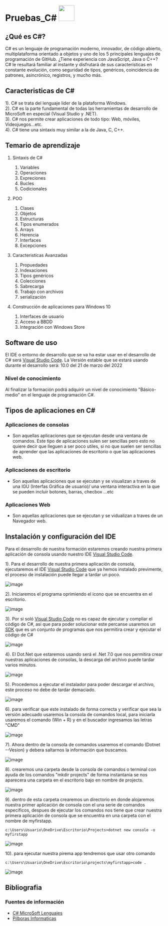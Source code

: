 # Pruebas_C# <img alt="" style="width: 50px; height: 50px;" class="" src="https://tse3.mm.bing.net/th?id=OIP.dDiDKax3YyAEQsjMXkrPoAHaHa&amp;pid=Api&amp;P=0" id="yui_3_5_1_1_1682280372914_520">

## ¿Qué es C#?

C# es un lenguaje de programación moderno, innovador, de código abierto, multiplataforma orientado a objetos y uno de los 5 principales lenguajes de programación de GitHub. ¿Tiene experiencia con JavaScript, Java o C++? C# le resultará familiar al instante y disfrutará de sus características en constante evolución, como seguridad de tipos, genéricos, coincidencia de patrones, asincrónico, registros, y mucho más.


## Caracteristicas de C#

1). C# se trata del lenguaje lider de la plataforma Windows.<br>
2). C# es la parte fundamental de todas las herramientas de desarrollo de MicroSoft en especial (Visual Studio y .NET).<br>
3). C# nos permite crear aplicaciones de todo tipo: Web, móviles, Videojuegos...etc.<br>
4). C# tiene una sintaxis muy similar a la de Java, C, C++.<br>


## Temario de aprendizaje

1. Sintaxis de C#
   1. Variables 
   2. Operaciones 
   3. Expreciones 
   4. Bucles 
   5. Codicionales 

2. POO
   1. Clases 
   2. Objetos 
   3. Estructuras 
   4. Tipos enumerados 
   5. Arrays 
   6. Herencia 
   7. Interfaces 
   8. Excepciones 

3. Caracteristícas Avanzadas 
    1. Propuedades  
    2. Indexaciones 
    3. Tipos genéricos 
    4. Colecciones 
    5. Sabrecarga  
    6. Trabajo con archivos 
    7. serialización 

4. Construcción de aplicaciones para Windows 10
    1. Interfaces de usuario <br>
    2. Acceso a BBDD <br>
    3. Integración con Windows Store <br>

## Software de uso 
El IDE o entorno de desarrollo que se va ha estar usar en el desarrollo de C# será [Visual Studio Code](https://code.visualstudio.com/ "Viaula Studio Code"). La Versión estable que se estará usando durante el desarrollo será: 10.0 del 21 de marzo del 2022

### Nivel de conocimiento 
 Al finalizar la formación podrá adquirir un nivel de conocimiento "Básico-medio" en el lenguaje de programación C#.

## Tipos de aplicaciones en C#

### Aplicaciones de consolas

  - Son aquellas aplicaciones que se ejecutan desde una ventana de comandos. Este tipo de aplicaciones sulen ser sencillas pero esto no quiere decir que lleguen a ser
  poco utiles, si no que suelen ser sencillas de aprender que las aplicaciones de escritorio o que las aplicaciones web.
 
### Aplicaciones de escritorio
  
  - Son aquellas aplicaciones  que se ejecutan y se visualizan a traves de una IGU (Interfas Gráfica de usuario)/ una ventana interactiva en la que se pueden incluir botones, barras, checbox ...etc
  
### Aplicaciones Web

  - Son aquellas aplicaciones que se ejecutan y se vidualizan a traves de un Navegador web.

## Instalación y configuración del IDE

 Para el desarrollo de nuestra formación estaremos creando nuestra primera aplicación de consola usando nuestro IDE [Visual Studio Code](https://code.visualstudio.com/ "Viaula Studio Code").

1). Para el desarrollo de nuestra primera aplicación de consola, ejecutaremos el IDE [Visual Studio Code](https://code.visualstudio.com/ "Viaula Studio Code") que  ya hemos instalado previmente, el proceso de instalación puede llegar a tardar un poco.

![image](https://github.com/Brayan-Hc11/Practicas_de_C-/assets/118775234/302fc708-517c-4372-897f-3c403456ca58)

2). Iniciaremos el programa oprimiendo el icono que se encuentra en el escritorio.

![image](https://github.com/Brayan-Hc11/Practicas_de_C-/assets/118775234/985f6c0e-8ad9-4c45-bcd3-d6cf149cdebf)

3). Por si soló  [Visual Studio Code](https://code.visualstudio.com/ "Viaula Studio Code") no es capaz de ejecutar  y compliar el código de C#, asi que para poder solucionar este percanse usaremos un [SDK](https://dotnet.microsoft.com/en-us/download "SDK") que es un conjunto de programas que nos permitira crear y ejecutar el código de C#

![image](https://github.com/Brayan-Hc11/Practicas_de_C-/assets/118775234/dfd5f32a-57da-4128-b694-4116cd5546bf)

4). El Dot.Net que estaremos usando será el .Net 7.0 que nos permitira crear nuestras aplicaciones de consolas, la descarga del archivo puede tardar varios minutos.

![image](https://github.com/Brayan-Hc11/Practicas_de_C-/assets/118775234/e008cc72-7002-4787-b717-9c008fb671c5)

5). Procedemos a ejecutar el instalador para poder descargar el archivo, este proceso no debe de tardar demaciado.

![image](https://github.com/Brayan-Hc11/Practicas_de_C-/assets/118775234/0c51bbbe-3143-41f6-82f5-93e1cb599482)

6). para verificar que este instalado de forma correcta y verificar que sea la versión adecuado usaremos la consola de comandos local, para iniciarla usaremos el comando (Win + R) y en el buscador ingresamos las letras "CMD"

![image](https://github.com/Brayan-Hc11/Practicas_de_C-/assets/118775234/5281c5bb-7820-48e5-8bf9-e3b69456b5e4)

7). Ahora dentro de la consola de comandos usaremos el comando (Dotnet --Vesion) y debera saltarnos la información que buscamos.

![image](https://github.com/Brayan-Hc11/Practicas_de_C-/assets/118775234/d5d1c36f-d06d-4855-84ab-c1b4862c0cb4)

8). crearemos una carpeta desde la consola de comandos o terminal con ayuda de los comandos "mkdir projects" de forma instantania se nos aparecera una carpeta en el escritorio bajo en nombre de projects.

![image](https://github.com/Brayan-Hc11/Practicas_de_C-/assets/118775234/7c4928f3-6df0-4416-8d6a-f5f52ac73d55)

9). dentro de esta carpeta crearemos un directorio  en donde alojaremos nuestra primer aplicación de consola con el una serie de comandos especificos, despues de ejecutar los comandos nos tiene que crear nuestra primera aplicación de consola que se encuentra en una carpeta con el nombre de myfirstapp.
~~~
c:\Users\Usuario\OneDrive\Escritorio\Projects>dotnet new console -o myfirstapp
~~~
![image](https://github.com/Brayan-Hc11/Practicas_de_C-/assets/118775234/8713e101-34a1-463d-a07b-5152efb3a7e7)

10). para ejecutar nuestra pirema app tendremos que usar otro comando 
~~~
c:\Users\Usuario\OneDrive\Escritorio\projects\myfirstapp>code . 
~~~
![image](https://github.com/Brayan-Hc11/Practicas_de_C-/assets/118775234/7df6ddf2-50ab-464e-80e0-d4f2c0af9c46)






## Bibliografia
### Fuentes de información 
- <a href="https://dotnet.microsoft.com/es-es/languages/csharp"> C# MicroSoft Lenguajes </a>
- <a href="https://www.youtube.com/playlist?list=PLU8oAlHdN5BmpIQGDSHo5e1r4ZYWQ8m4B"> Pilboras Informaticas </a>
